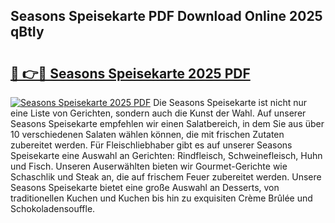 ## Seasons Speisekarte PDF Download Online 2025 qBtIy

# <h2><a href="http://gc85xfh.nevu.top/?p=Seasons+Speisekarte">🔗 👉🔴 Seasons Speisekarte 2025 PDF</a></h2>

[![Seasons Speisekarte 2025 PDF](https://i.imgur.com/dBaPXMq.png)](http://gc85xfh.nevu.top/?p=Seasons+Speisekarte)
Die Seasons Speisekarte ist nicht nur eine Liste von Gerichten, sondern auch die Kunst der Wahl. Auf unserer Seasons Speisekarte empfehlen wir einen Salatbereich, in dem Sie aus über 10 verschiedenen Salaten wählen können, die mit frischen Zutaten zubereitet werden. Für Fleischliebhaber gibt es auf unserer Seasons Speisekarte eine Auswahl an Gerichten: Rindfleisch, Schweinefleisch, Huhn und Fisch. Unseren Auserwählten bieten wir Gourmet-Gerichte wie Schaschlik und Steak an, die auf frischem Feuer zubereitet werden. Unsere Seasons Speisekarte bietet eine große Auswahl an Desserts, von traditionellen Kuchen und Kuchen bis hin zu exquisiten Crème Brûlée und Schokoladensouffle.
